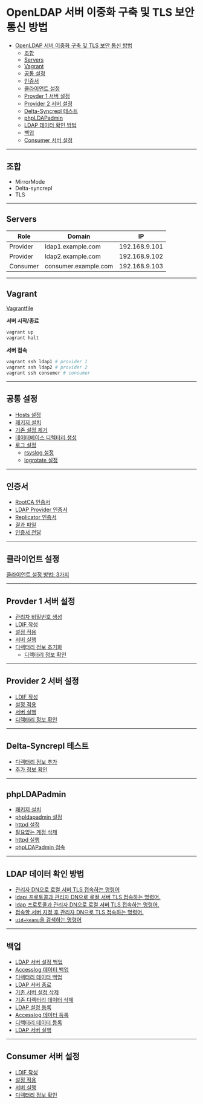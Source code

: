 # OpenLDAP 서버 이중화 구축 및 TLS 보안 통신 방법

- [OpenLDAP 서버 이중화 구축 및 TLS 보안 통신 방법](#openldap-%ec%84%9c%eb%b2%84-%ec%9d%b4%ec%a4%91%ed%99%94-%ea%b5%ac%ec%b6%95-%eb%b0%8f-tls-%eb%b3%b4%ec%95%88-%ed%86%b5%ec%8b%a0-%eb%b0%a9%eb%b2%95)
  - [조합](#%ec%a1%b0%ed%95%a9)
  - [Servers](#servers)
  - [Vagrant](#vagrant)
  - [공통 설정](#%ea%b3%b5%ed%86%b5-%ec%84%a4%ec%a0%95)
  - [인증서](#%ec%9d%b8%ec%a6%9d%ec%84%9c)
  - [클라이언트 설정](#%ed%81%b4%eb%9d%bc%ec%9d%b4%ec%96%b8%ed%8a%b8-%ec%84%a4%ec%a0%95)
  - [Provder 1 서버 설정](#provder-1-%ec%84%9c%eb%b2%84-%ec%84%a4%ec%a0%95)
  - [Provider 2 서버 설정](#provider-2-%ec%84%9c%eb%b2%84-%ec%84%a4%ec%a0%95)
  - [Delta-Syncrepl 테스트](#delta-syncrepl-%ed%85%8c%ec%8a%a4%ed%8a%b8)
  - [phpLDAPadmin](#phpldapadmin)
  - [LDAP 데이터 확인 방법](#ldap-%eb%8d%b0%ec%9d%b4%ed%84%b0-%ed%99%95%ec%9d%b8-%eb%b0%a9%eb%b2%95)
  - [백업](#%eb%b0%b1%ec%97%85)
  - [Consumer 서버 설정](#consumer-%ec%84%9c%eb%b2%84-%ec%84%a4%ec%a0%95)

---

## 조합

- MirrorMode
- Delta-syncrepl
- TLS

---

## Servers

| Role | Domain | IP |
|---|---|---|
| Provider | ldap1.example.com | 192.168.9.101 |
| Provider | ldap2.example.com | 192.168.9.102 |
| Consumer | consumer.example.com | 192.168.9.103 |

---

## Vagrant

[Vagrantfile](src/Vagrantfile)

**서버 시작/종료**

```bash
vagrant up
vagrant halt
```

**서버 접속**

```bash
vagrant ssh ldap1 # provider 1
vagrant ssh ldap2 # provider 2
vagrant ssh consumer # consumer
```

---

## 공통 설정

- [Hosts 설정](common.md/#hosts-%ec%84%a4%ec%a0%95)
- [패키지 설치](common.md/#%ed%8c%a8%ed%82%a4%ec%a7%80-%ec%84%a4%ec%b9%98)
- [기존 설정 제거](common.md/#%ea%b8%b0%ec%a1%b4-%ec%84%a4%ec%a0%95-%ec%a0%9c%ea%b1%b0)
- [데이터베이스 디렉터리 생성](common.md/#%eb%8d%b0%ec%9d%b4%ed%84%b0%eb%b2%a0%ec%9d%b4%ec%8a%a4-%eb%94%94%eb%a0%89%ed%84%b0%eb%a6%ac-%ec%83%9d%ec%84%b1)
- [로그 설정](common.md/#%eb%a1%9c%ea%b7%b8-%ec%84%a4%ec%a0%95)
  - [rsyslog 설정](common.md/#rsyslog-%ec%84%a4%ec%a0%95)
  - [logrotate 설정](common.md/#logrotate-%ec%84%a4%ec%a0%95)

---

## 인증서

- [RootCA 인증서](certificates.md/#rootca-%ec%9d%b8%ec%a6%9d%ec%84%9c)
- [LDAP Provider 인증서](certificates.md/#ldap-provider-%ec%9d%b8%ec%a6%9d%ec%84%9c)
- [Replicator 인증서](certificates.md/#replicator-%ec%9d%b8%ec%a6%9d%ec%84%9c)
- [결과 파일](certificates.md/#%ea%b2%b0%ea%b3%bc-%ed%8c%8c%ec%9d%bc)
- [인증서 전달](certificates.md/#%ec%9d%b8%ec%a6%9d%ec%84%9c-%ec%a0%84%eb%8b%ac)

---

## 클라이언트 설정

[클라이언트 설정 방법: 3가지](client.md)

---

## Provder 1 서버 설정

- [관리자 비밀번호 생성](provider-1.md/#%ea%b4%80%eb%a6%ac%ec%9e%90-%eb%b9%84%eb%b0%80%eb%b2%88%ed%98%b8-%ec%83%9d%ec%84%b1)
- [LDIF 작성](provider-1.md/#ldif-%ec%9e%91%ec%84%b1)
- [설정 적용](provider-1.md/#%ec%84%a4%ec%a0%95-%ec%a0%81%ec%9a%a9)
- [서버 실행](provider-1.md/#%ec%84%9c%eb%b2%84-%ec%8b%a4%ed%96%89)
- [디렉터리 정보 초기화](provider-1.md/#%eb%94%94%eb%a0%89%ed%84%b0%eb%a6%ac-%ec%a0%95%eb%b3%b4-%ec%b4%88%ea%b8%b0%ed%99%94)
  - [디렉터리 정보 확인](provider-1.md/#%eb%94%94%eb%a0%89%ed%84%b0%eb%a6%ac-%ec%a0%95%eb%b3%b4-%ed%99%95%ec%9d%b8)

---

## Provider 2 서버 설정

- [LDIF 작성](provider-2.md/#ldif-%ec%9e%91%ec%84%b1)
- [설정 적용](provider-2.md/#%ec%84%a4%ec%a0%95-%ec%a0%81%ec%9a%a9)
- [서버 실행](provider-2.md/#%ec%84%9c%eb%b2%84-%ec%8b%a4%ed%96%89)
- [디렉터리 정보 확인](provider-2.md/#%eb%94%94%eb%a0%89%ed%84%b0%eb%a6%ac-%ec%a0%95%eb%b3%b4-%ed%99%95%ec%9d%b8)

--- 

## Delta-Syncrepl 테스트

- [디렉터리 정보 추가](test-syncrepl.md/#%eb%94%94%eb%a0%89%ed%84%b0%eb%a6%ac-%ec%a0%95%eb%b3%b4-%ec%b6%94%ea%b0%80)
- [추가 정보 확인](test-syncrepl.md/#%ec%b6%94%ea%b0%80-%ec%a0%95%eb%b3%b4-%ed%99%95%ec%9d%b8)

---

## phpLDAPadmin

- [패키지 설치](phpldapadmin.md/#%ed%8c%a8%ed%82%a4%ec%a7%80-%ec%84%a4%ec%b9%98)
- [phpldapadmin 설정](phpldapadmin.md/#phpldapadmin-%ec%84%a4%ec%a0%95)
- [httpd 설정](phpldapadmin.md/#httpd-%ec%84%a4%ec%a0%95)
- [필요없는 계정 삭제](phpldapadmin.md/#%ed%95%84%ec%9a%94%ec%97%86%eb%8a%94-%ea%b3%84%ec%a0%95-%ec%82%ad%ec%a0%9c)
- [httpd 실행](phpldapadmin.md/#httpd-%ec%8b%a4%ed%96%89)
- [phpLDAPadmin 접속](phpldapadmin.md/#phpldapadmin-%ec%a0%91%ec%86%8d)

---

## LDAP 데이터 확인 방법

- [관리자 DN으로 로컬 서버 TLS 접속하는 명령어](commands.md/#%ea%b4%80%eb%a6%ac%ec%9e%90-dn%ec%9c%bc%eb%a1%9c-%eb%a1%9c%ec%bb%ac-%ec%84%9c%eb%b2%84-tls-%ec%a0%91%ec%86%8d%ed%95%98%eb%8a%94-%eb%aa%85%eb%a0%b9%ec%96%b4)
- [ldapi 프로토콜과 관리자 DN으로 로컬 서버 TLS 접속하는 명령어.](commands.md/#ldapi-%ed%94%84%eb%a1%9c%ed%86%a0%ec%bd%9c%ea%b3%bc-%ea%b4%80%eb%a6%ac%ec%9e%90-dn%ec%9c%bc%eb%a1%9c-%eb%a1%9c%ec%bb%ac-%ec%84%9c%eb%b2%84-tls-%ec%a0%91%ec%86%8d%ed%95%98%eb%8a%94-%eb%aa%85%eb%a0%b9%ec%96%b4)
- [ldap 프로토콜과 관리자 DN으로 로컬 서버 TLS 접속하는 명령어.](commands.md/#ldap-%ed%94%84%eb%a1%9c%ed%86%a0%ec%bd%9c%ea%b3%bc-%ea%b4%80%eb%a6%ac%ec%9e%90-dn%ec%9c%bc%eb%a1%9c-%eb%a1%9c%ec%bb%ac-%ec%84%9c%eb%b2%84-tls-%ec%a0%91%ec%86%8d%ed%95%98%eb%8a%94-%eb%aa%85%eb%a0%b9%ec%96%b4)
- [접속할 서버 지정 후 관리자 DN으로 TLS 접속하는 명령어.](commands.md/#%ec%a0%91%ec%86%8d%ed%95%a0-%ec%84%9c%eb%b2%84-%ec%a7%80%ec%a0%95-%ed%9b%84-%ea%b4%80%eb%a6%ac%ec%9e%90-dn%ec%9c%bc%eb%a1%9c-tls-%ec%a0%91%ec%86%8d%ed%95%98%eb%8a%94-%eb%aa%85%eb%a0%b9%ec%96%b4)
- [`uid=keanu`을 검색하는 명령어](commands.md/#uidkeanu%ec%9d%84-%ea%b2%80%ec%83%89%ed%95%98%eb%8a%94-%eb%aa%85%eb%a0%b9%ec%96%b4)

---

## 백업

- [LDAP 서버 설정 백업](backup.md/#ldap-%ec%84%9c%eb%b2%84-%ec%84%a4%ec%a0%95-%eb%b0%b1%ec%97%85)
- [Accesslog 데이터 백업](backup.md/#accesslog-%eb%8d%b0%ec%9d%b4%ed%84%b0-%eb%b0%b1%ec%97%85)
- [디렉터리 데이터 백업](backup.md/#%eb%94%94%eb%a0%89%ed%84%b0%eb%a6%ac-%eb%8d%b0%ec%9d%b4%ed%84%b0-%eb%b0%b1%ec%97%85)
- [LDAP 서버 종료](backup.md/#ldap-%ec%84%9c%eb%b2%84-%ec%a2%85%eb%a3%8c)
- [기존 서버 설정 삭제](backup.md/#%ea%b8%b0%ec%a1%b4-%ec%84%9c%eb%b2%84-%ec%84%a4%ec%a0%95-%ec%82%ad%ec%a0%9c)
- [기존 디렉터리 데이터 삭제](backup.md/#%ea%b8%b0%ec%a1%b4-%eb%94%94%eb%a0%89%ed%84%b0%eb%a6%ac-%eb%8d%b0%ec%9d%b4%ed%84%b0-%ec%82%ad%ec%a0%9c)
- [LDAP 설정 등록](backup.md/#ldap-%ec%84%a4%ec%a0%95-%eb%93%b1%eb%a1%9d)
- [Accesslog 데이터 등록](backup.md/#accesslog-%eb%8d%b0%ec%9d%b4%ed%84%b0-%eb%93%b1%eb%a1%9d)
- [디렉터리 데이터 등록](backup.md/#%eb%94%94%eb%a0%89%ed%84%b0%eb%a6%ac-%eb%8d%b0%ec%9d%b4%ed%84%b0-%eb%93%b1%eb%a1%9d)
- [LDAP 서버 실행](backup.md/#ldap-%ec%84%9c%eb%b2%84-%ec%8b%a4%ed%96%89)

---

## Consumer 서버 설정

- [LDIF 작성](consumer.md/#ldif-%ec%9e%91%ec%84%b1)
- [설정 적용](consumer.md/#%ec%84%a4%ec%a0%95-%ec%a0%81%ec%9a%a9)
- [서버 실행](consumer.md/#%ec%84%9c%eb%b2%84-%ec%8b%a4%ed%96%89)
- [디렉터리 정보 확인](consumer.md/#%eb%94%94%eb%a0%89%ed%84%b0%eb%a6%ac-%ec%a0%95%eb%b3%b4-%ed%99%95%ec%9d%b8)